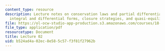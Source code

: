 ```yaml
---
content_type: resource
description: Lecture notes on conservation laws and partial differential equations,
  integral and differential forms, closure strategies, and quasi-equilibrium.
file: https://ol-ocw-studio-app-production.s3.amazonaws.com/courses/18-306-advanced-partial-differential-equations-with-applications-fall-2009/b524ad4a02ec8e585c57f3f81f27962b_MIT18_306f09_lec02.pdf
file_type: application/pdf
resourcetype: Document
title: Lecture 02
uid: b524ad4a-02ec-8e58-5c57-f3f81f27962b
---
```

